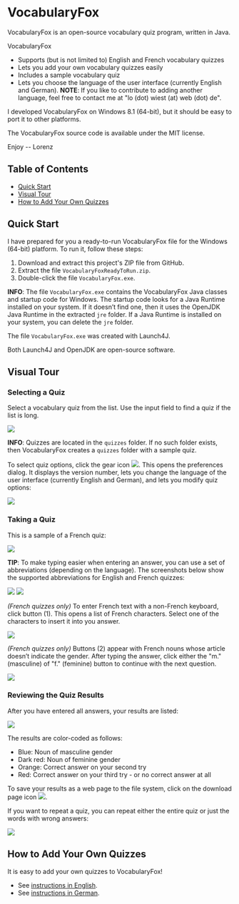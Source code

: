 # VocabularyFox

VocabularyFox is an open-source vocabulary quiz program, written in Java.

VocabularyFox
* Supports (but is not limited to) English and French vocabulary quizzes
* Lets you add your own vocabulary quizzes easily
* Includes a sample vocabulary quiz
* Lets you choose the language of the user interface (currently English and German). **NOTE**: If you like to contribute to adding another language, feel free to contact me at "lo (dot) wiest (at) web (dot) de".

I developed VocabularyFox on Windows 8.1 (64-bit), but it should be easy to port it to other platforms.

The VocabularyFox source code is available under the MIT license.

Enjoy -- Lorenz

## Table of Contents

* [Quick Start](#quick-start)
* [Visual Tour](#visual-tour)
* [How to Add Your Own Quizzes](#how-to-add-your-own-quizzes)

## Quick Start

I have prepared for you a ready-to-run VocabularyFox file for the Windows (64-bit) platform. To run it, follow these steps:

1. Download and extract this project's ZIP file from GitHub.
2. Extract the file `VocabularyFoxReadyToRun.zip`.
3. Double-click the file `VocabularyFox.exe`.

**INFO**: The file `VocabularyFox.exe` contains the VocabularyFox Java classes and startup code for Windows. The startup code looks for a Java Runtime installed on your system. If it doesn’t find one, then it uses the OpenJDK Java Runtime in the extracted `jre` folder. If a Java Runtime is installed on your system, you can delete the `jre` folder.

The file `VocabularyFox.exe` was created with Launch4J.

Both Launch4J and OpenJDK are open-source software.

## Visual Tour

### Selecting a Quiz

Select a vocabulary quiz from the list. Use the input field to find a quiz if the list is long.

<img src="pics/pic01.png"/>

**INFO**: Quizzes are located in the `quizzes` folder. If no such folder exists, then VocabularyFox creates a `quizzes` folder with a sample quiz.

To select quiz options, click the gear icon <img src="pics/pic02.png"/>. This opens the preferences dialog. It displays the version number, lets you change the language of the user interface (currently English and German), and lets you modify quiz options:

<img src="pics/pic03.png"/>

### Taking a Quiz

This is a sample of a French quiz:

<img src="pics/pic06.png"/>

**TIP**: To make typing easier when entering an answer, you can use a set of abbreviations (depending on the language). The screenshots below show the supported abbreviations for English and French quizzes:

<img src="pics/pic04.png"/> <img src="pics/pic05.png"/>

_(French quizzes only)_ To enter French text with a non-French keyboard, click button (1). This opens a list of French characters. Select one of the characters to insert it into you answer.

<img src="pics/pic07.png"/>

_(French quizzes only)_ Buttons (2) appear with French nouns whose article doesn’t indicate the gender. After typing the answer, click either the "m." (masculine) of "f." (feminine) button to continue with the next question.

<img src="pics/pic08.png"/>

### Reviewing the Quiz Results

After you have entered all answers, your results are listed:

<img src="pics/pic09.png"/>

The results are color-coded as follows: 
* Blue: Noun of masculine gender
* Dark red: Noun of feminine gender
* Orange: Correct answer on your second try
* Red: Correct answer on your third try - or no correct answer at all

To save your results as a web page to the file system, click on the download page icon <img src="pics/pic10.png"/>.

If you want to repeat a quiz, you can repeat either the entire quiz or just the words with wrong answers:

<img src="pics/pic11.png"/>

## How to Add Your Own Quizzes

It is easy to add your own quizzes to VocabularyFox!
* See [instructions in English](doc/InstructionsEnglish.pdf).
* See [instructions in German](doc/InstructionsGerman.pdf).

